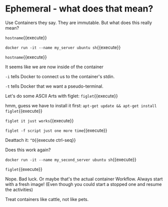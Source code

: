 # Ephemeral - what does that mean?

Use Containers they say.
They are immutable. 
But what does this really mean?

`hostname`{{execute}}

`docker run -it --name my_server ubuntu sh`{{execute}}

`hostname`{{execute}}

It seems like we are now inside of the container

`-i` tells Docker to connect us to the container's stdin.

`-t` tells Docker that we want a pseudo-terminal.

Let's do some ASCII Arts with figlet:
`figlet`{{execute}}

hmm, guess we have to install it first:
`apt-get update && apt-get install figlet`{{execute}}

`figlet it just works`{{execute}}

`figlet -f script just one more time`{{execute}}

Deattach it:
`^D`{{execute ctrl-seq}}

Does this work again?

`docker run -it --name my_second_server ubuntu sh`{{execute}}

`figlet`{{execute}}

Nope. Bad luck.
Or maybe that's the actual container Workflow. 
Always start with a fresh image! 
(Even though you could start a stopped one and resume the activities)

Treat containers like cattle, not like pets.
